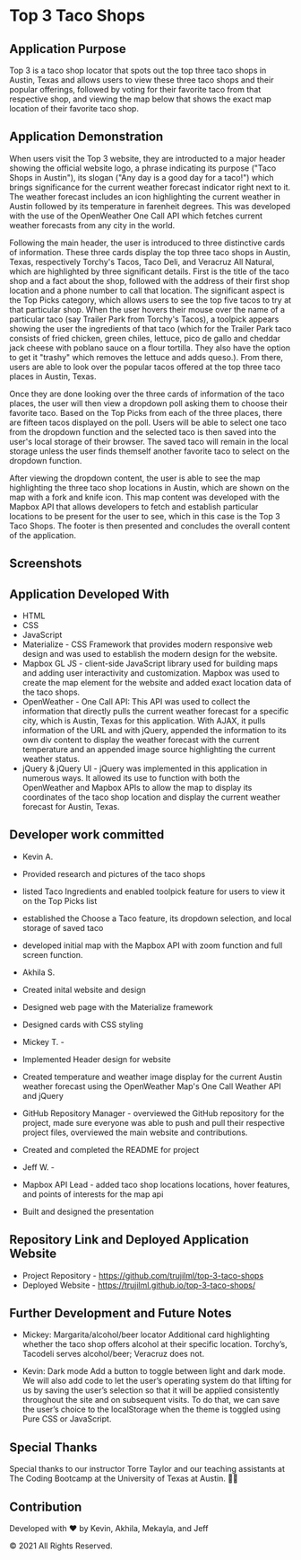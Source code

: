 # Top 3 Taco Shops

## Application Purpose
Top 3 is a taco shop locator that spots out the top three taco shops in Austin, Texas and allows users to view these three taco shops and their popular offerings, followed by voting for their favorite taco from that respective shop, and viewing the map below that shows the exact map location of their favorite taco shop.

## Application Demonstration
When users visit the Top 3 website, they are introducted to a major header showing the official website logo, a phrase indicating its purpose ("Taco Shops in Austin"), its slogan ("Any day is a good day for a taco!") which brings significance for the current weather forecast indicator right next to it. The weather forecast includes an icon highlighting the current weather in Austin followed by its temperature in farenheit degrees. This was developed with the use of the OpenWeather One Call API which fetches current weather forecasts from any city in the world.

Following the main header, the user is introduced to three distinctive cards of information. These three cards display the top three taco shops in Austin, Texas, respectively Torchy's Tacos, Taco Deli, and Veracruz All Natural, which are highlighted by three significant details. First is the title of the taco shop and a fact about the shop, followed with the address of their first shop location and a phone number to call that location. The significant aspect is the Top Picks category, which allows users to see the top five tacos to try at that particular shop. When the user hovers their mouse over the name of a particular taco (say Trailer Park from Torchy's Tacos), a toolpick appears showing the user the ingredients of that taco (which for the Trailer Park taco consists of fried chicken, green chiles, lettuce, pico de gallo and cheddar jack cheese with poblano sauce on a flour tortilla. They also have the option to get it "trashy" which removes the lettuce and adds queso.). From there, users are able to look over the popular tacos offered at the top three taco places in Austin, Texas. 

Once they are done looking over the three cards of information of the taco places, the user will then view a dropdown poll asking them to choose their favorite taco. Based on the Top Picks from each of the three places, there are fifteen tacos displayed on the poll. Users will be able to select one taco from the dropdown function and the selected taco is then saved into the user's local storage of their browser. The saved taco will remain in the local storage unless the user finds themself another favorite taco to select on the dropdown function. 

After viewing the dropdown content, the user is able to see the map highlighting the three taco shop locations in Austin, which are shown on the map with a fork and knife icon. This map content was developed with the Mapbox API that allows developers to fetch and establish particular locations to be present for the user to see, which in this case is the Top 3 Taco Shops. The footer is then presented and concludes the overall content of the application.

## Screenshots
<!-- will be collected when website is near completion (prior to class and presentation on Wednesday night), can also be presented with above description of the application -->

## Application Developed With
* HTML
* CSS
* JavaScript 
* Materialize - CSS Framework that provides modern responsive web design and was used to establish the modern design for the website. 
* Mapbox GL JS - client-side JavaScript library used for building maps and adding user interactivity and customization. Mapbox was used to create the map element for the website and added exact location data of the taco shops.
* OpenWeather - One Call API: This API was used to collect the information that directly pulls the current weather forecast for a specific city, which is Austin, Texas for this application. With AJAX, it pulls information of the URL and with jQuery, appended the information to its own div content to display the weather forecast with the current temperature and an appended image source highlighting the current weather status.
* jQuery & jQuery UI - jQuery was implemented in this application in numerous ways. It allowed its use to function with both the OpenWeather and Mapbox APIs to allow the map to display its coordinates of the taco shop location and display the current weather forecast for Austin, Texas. 

## Developer work committed
* Kevin A. 
* Provided research and pictures of the taco shops
* listed Taco Ingredients and enabled toolpick feature for users to view it on the Top Picks list
* established the Choose a Taco feature, its dropdown selection, and local storage of saved taco 
* developed initial map with the Mapbox API with zoom function and full screen function.

* Akhila S.
* Created inital website and design
* Designed web page with the Materialize framework 
* Designed cards with CSS styling

* Mickey T. - 
* Implemented Header design for website 
* Created temperature and weather image display for the current Austin weather forecast using the OpenWeather Map's One Call Weather API and jQuery 
* GitHub Repository Manager - overviewed the GitHub repository for the project, made sure everyone was able to push and pull their respective project files, overviewed the main website and contributions.
* Created and completed the README for project

* Jeff W. -
* Mapbox API Lead - added taco shop locations locations, hover features, and points of interests for the map api 
* Built and designed the presentation

## Repository Link and Deployed Application Website
* Project Repository - https://github.com/trujilml/top-3-taco-shops
* Deployed Website - https://trujilml.github.io/top-3-taco-shops/

## Further Development and Future Notes  
* Mickey: Margarita/alcohol/beer locator
Additional card highlighting whether the taco shop offers alcohol at their specific location. 
Torchy’s, Tacodeli serves alcohol/beer; Veracruz does not.

* Kevin: Dark mode
Add a button to toggle between light and dark mode. 
We will also add code to let the user’s operating system do that lifting for us by saving the user’s selection so that it will be applied consistently throughout the site and on subsequent visits. To do that, we can save the user’s choice to the localStorage when the theme is toggled using Pure CSS or JavaScript. 

## Special Thanks
Special thanks to our instructor Torre Taylor and our teaching assistants at The Coding Bootcamp at the University of Texas at Austin. 🤘🏼

## Contribution

Developed with ❤️ by Kevin, Akhila, Mekayla, and Jeff

© 2021 All Rights Reserved.
